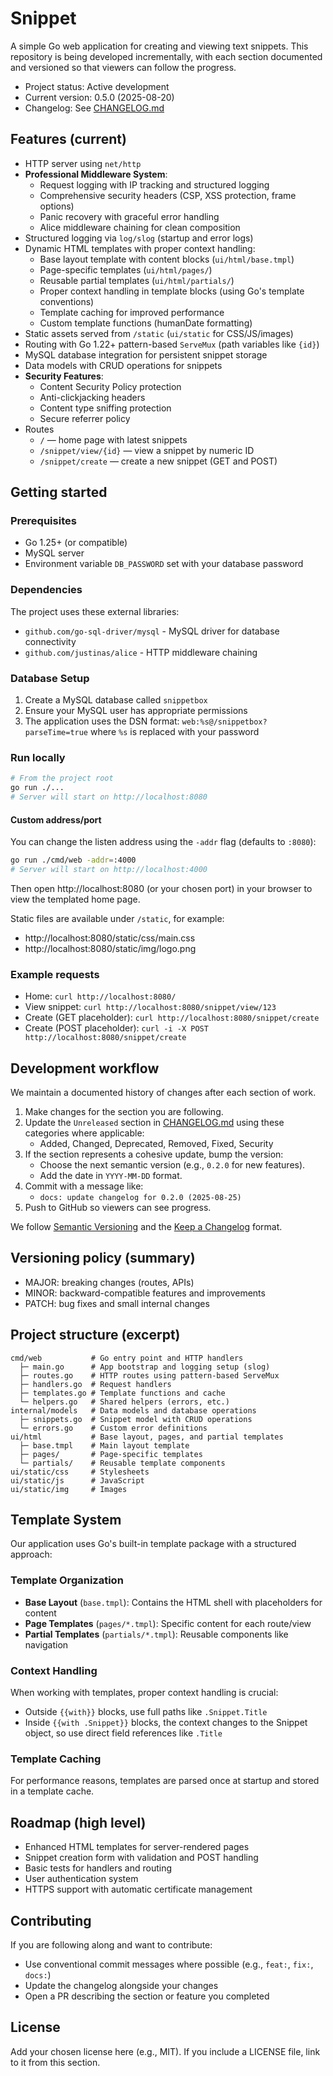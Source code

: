 # Snippet

A simple Go web application for creating and viewing text snippets. This repository is being developed incrementally,
with each section documented and versioned so that viewers can follow the progress.

- Project status: Active development
- Current version: 0.5.0 (2025-08-20)
- Changelog: See [CHANGELOG.md](./CHANGELOG.md)

## Features (current)

- HTTP server using `net/http`
- **Professional Middleware System**:
    - Request logging with IP tracking and structured logging
    - Comprehensive security headers (CSP, XSS protection, frame options)
    - Panic recovery with graceful error handling
    - Alice middleware chaining for clean composition
- Structured logging via `log/slog` (startup and error logs)
- Dynamic HTML templates with proper context handling:
    - Base layout template with content blocks (`ui/html/base.tmpl`)
    - Page-specific templates (`ui/html/pages/`)
    - Reusable partial templates (`ui/html/partials/`)
    - Proper context handling in template blocks (using Go's template conventions)
    - Template caching for improved performance
    - Custom template functions (humanDate formatting)
- Static assets served from `/static` (`ui/static` for CSS/JS/images)
- Routing with Go 1.22+ pattern-based `ServeMux` (path variables like `{id}`)
- MySQL database integration for persistent snippet storage
- Data models with CRUD operations for snippets
- **Security Features**:
    - Content Security Policy protection
    - Anti-clickjacking headers
    - Content type sniffing protection
    - Secure referrer policy
- Routes
    - `/` — home page with latest snippets
    - `/snippet/view/{id}` — view a snippet by numeric ID
    - `/snippet/create` — create a new snippet (GET and POST)

## Getting started

### Prerequisites

- Go 1.25+ (or compatible)
- MySQL server
- Environment variable `DB_PASSWORD` set with your database password

### Dependencies

The project uses these external libraries:

- `github.com/go-sql-driver/mysql` - MySQL driver for database connectivity
- `github.com/justinas/alice` - HTTP middleware chaining

### Database Setup

1. Create a MySQL database called `snippetbox`
2. Ensure your MySQL user has appropriate permissions
3. The application uses the DSN format: `web:%s@/snippetbox?parseTime=true` where `%s` is replaced with your password

### Run locally

```bash
# From the project root
go run ./...
# Server will start on http://localhost:8080
```

#### Custom address/port

You can change the listen address using the `-addr` flag (defaults to `:8080`):

```bash
go run ./cmd/web -addr=:4000
# Server will start on http://localhost:4000
```

Then open http://localhost:8080 (or your chosen port) in your browser to view the templated home page.

Static files are available under `/static`, for example:

- http://localhost:8080/static/css/main.css
- http://localhost:8080/static/img/logo.png

### Example requests

- Home: `curl http://localhost:8080/`
- View snippet: `curl http://localhost:8080/snippet/view/123`
- Create (GET placeholder): `curl http://localhost:8080/snippet/create`
- Create (POST placeholder): `curl -i -X POST http://localhost:8080/snippet/create`

## Development workflow

We maintain a documented history of changes after each section of work.

1. Make changes for the section you are following.
2. Update the `Unreleased` section in [CHANGELOG.md](./CHANGELOG.md) using these categories where applicable:
    - Added, Changed, Deprecated, Removed, Fixed, Security
3. If the section represents a cohesive update, bump the version:
    - Choose the next semantic version (e.g., `0.2.0` for new features).
    - Add the date in `YYYY-MM-DD` format.
4. Commit with a message like:
    - `docs: update changelog for 0.2.0 (2025-08-25)`
5. Push to GitHub so viewers can see progress.

We follow [Semantic Versioning](https://semver.org/) and the [Keep a Changelog](https://keepachangelog.com/) format.

## Versioning policy (summary)

- MAJOR: breaking changes (routes, APIs)
- MINOR: backward-compatible features and improvements
- PATCH: bug fixes and small internal changes

## Project structure (excerpt)

```
cmd/web           # Go entry point and HTTP handlers
  ├─ main.go      # App bootstrap and logging setup (slog)
  ├─ routes.go    # HTTP routes using pattern-based ServeMux
  ├─ handlers.go  # Request handlers
  ├─ templates.go # Template functions and cache
  └─ helpers.go   # Shared helpers (errors, etc.)
internal/models   # Data models and database operations
  ├─ snippets.go  # Snippet model with CRUD operations
  └─ errors.go    # Custom error definitions
ui/html           # Base layout, pages, and partial templates
  ├─ base.tmpl    # Main layout template
  ├─ pages/       # Page-specific templates
  └─ partials/    # Reusable template components
ui/static/css     # Stylesheets
ui/static/js      # JavaScript
ui/static/img     # Images
```

## Template System

Our application uses Go's built-in template package with a structured approach:

### Template Organization

- **Base Layout** (`base.tmpl`): Contains the HTML shell with placeholders for content
- **Page Templates** (`pages/*.tmpl`): Specific content for each route/view
- **Partial Templates** (`partials/*.tmpl`): Reusable components like navigation

### Context Handling

When working with templates, proper context handling is crucial:

- Outside `{{with}}` blocks, use full paths like `.Snippet.Title`
- Inside `{{with .Snippet}}` blocks, the context changes to the Snippet object, so use direct field references like
  `.Title`

### Template Caching

For performance reasons, templates are parsed once at startup and stored in a template cache.

## Roadmap (high level)

- Enhanced HTML templates for server-rendered pages
- Snippet creation form with validation and POST handling
- Basic tests for handlers and routing
- User authentication system
- HTTPS support with automatic certificate management

## Contributing

If you are following along and want to contribute:

- Use conventional commit messages where possible (e.g., `feat:`, `fix:`, `docs:`)
- Update the changelog alongside your changes
- Open a PR describing the section or feature you completed

## License

Add your chosen license here (e.g., MIT). If you include a LICENSE file, link to it from this section.
